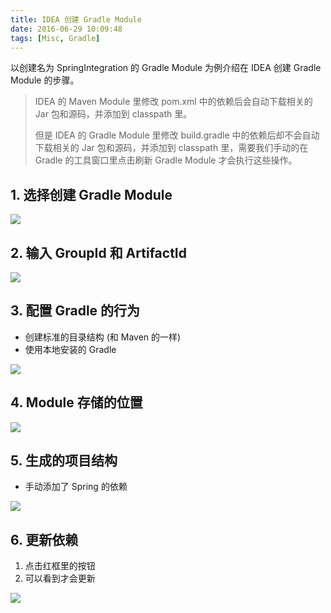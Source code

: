 ```yaml
---
title: IDEA 创建 Gradle Module
date: 2016-06-29 10:09:48
tags: [Misc, Gradle]
---
```


以创建名为 SpringIntegration 的 Gradle Module 为例介绍在 IDEA 创建 Gradle Module 的步骤。

> IDEA 的 Maven Module 里修改 pom.xml 中的依赖后会自动下载相关的 Jar 包和源码，并添加到 classpath 里。
>
> 但是 IDEA 的 Gradle Module 里修改 build.gradle 中的依赖后却不会自动下载相关的 Jar 包和源码，并添加到 classpath 里，需要我们手动的在 Gradle 的工具窗口里点击刷新 Gradle Module 才会执行这些操作。

<!--more-->

## 1. 选择创建 Gradle Module
![](/img/misc/Gradle-1.png)

## 2. 输入 GroupId 和 ArtifactId
![](/img/misc/Gradle-2.png)

## 3. 配置 Gradle 的行为
* 创建标准的目录结构 (和 Maven 的一样)
* 使用本地安装的 Gradle

![](/img/misc/Gradle-3.png)

## 4. Module 存储的位置
![](/img/misc/Gradle-4.png)

## 5. 生成的项目结构
* 手动添加了 Spring 的依赖

![](/img/misc/Gradle-5.png)

## 6. 更新依赖
1. 点击红框里的按钮
2. 可以看到才会更新

![](/img/misc/Gradle-6.png)
